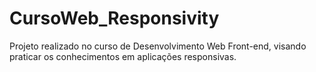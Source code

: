 # CursoWeb_Responsivity
Projeto realizado no curso de Desenvolvimento Web Front-end, visando praticar os conhecimentos em aplicações responsivas. 
